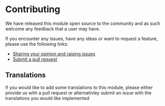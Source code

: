 # Contributing

We have released this module open source to the community and as such
welcome any feedback that a user may have.

If you encounter any issues, have any ideas or want to request a feature,
please use the following links:

 * [Sharing your opinion and raising issues](https://github.com/i-lateral/silverstripe-gallery/issues)
 * [Submit a pull request](https://github.com/i-lateral/silverstripe-gallery/pulls)

## Translations

If you would like to add some translations to this module, please either
provide us with a pull request or alternativley submit an issue with the
translations you would like implemented